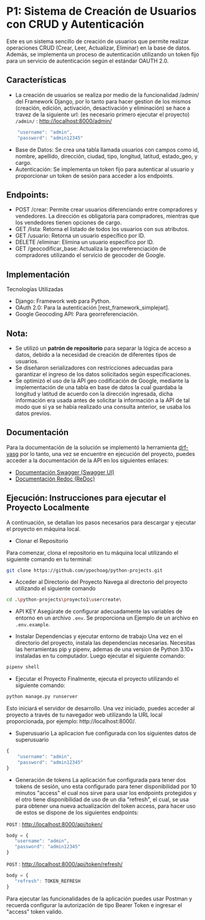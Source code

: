 # P1: Sistema de Creación de Usuarios con CRUD y Autenticación

Este es un sistema sencillo de creación de usuarios que permite realizar operaciones CRUD (Crear, Leer, Actualizar, Eliminar) en la base de datos. Además, se implementa un proceso de autenticación utilizando un token fijo para un servicio de autenticación según el estándar OAUTH 2.0.

## Características
- La creación de usuarios se realiza por medio de la funcionalidad /admin/ del Framework Django, por lo tanto para hacer gestion de los mismos (creación, edición, activación, desactivación y eliminación) se hace a travez de la siguiente url: (es necesario primero ejecutar el proyecto)
   `/admin/` : <http://localhost:8000/admin/>
```javaScript
    "username": "admin",
    "password": "admin12345"
```
  
- Base de Datos: Se crea una tabla llamada usuarios con campos como id, nombre, apellido, dirección, ciudad, tipo, longitud, latitud, estado_geo, y cargo.
- Autenticación: Se implementa un token fijo para autenticar al usuario y proporcionar un token de sesión para acceder a los endpoints.

## Endpoints:

- POST /crear: Permite crear usuarios diferenciando entre compradores y vendedores. La dirección es obligatoria para compradores, mientras que los vendedores tienen opciones de cargo.
- GET /lista: Retorna el listado de todos los usuarios con sus atributos.
- GET /usuario: Retorna un usuario específico por ID.
- DELETE /eliminar: Elimina un usuario específico por ID.
- GET /geocodificar_base: Actualiza la georreferenciación de compradores utilizando el servicio de geocoder de Google.

## Implementación
Tecnologías Utilizadas
- Django: Framework web para Python.
- OAuth 2.0: Para la autenticación [rest_framework_simplejwt].
- Google Geocoding API: Para georreferenciación.

## Nota:
- Se utilizó un **patrón de repositorio** para separar la lógica de acceso a datos, debido a la necesidad de creación de diferentes tipos de usuarios.
- Se diseñaron serializadores con restricciones adecuadas para garantizar el ingreso de los datos solicitados según especificaciones.
- Se optimizó el uso de la API geo codificación de Google, mediante la implementación de una tabla en base de datos la cual guardaba la longitud y latitud de acuerdo con la dirección ingresada, dicha información era usada antes de solicitar la información a la API de tal modo que si ya se había realizado una consulta anterior, se usaba los datos previos. 

## Documentación
Para la documentación de la solución se implementó la herramienta [drf-yasg](https://drf-yasg.readthedocs.io/en/stable/) por lo tanto, una vez se encuentre en ejecución del proyecto, puedes acceder a la documentación de la API en los siguientes enlaces:

- [Documentación Swagger (Swagger UI)](http://localhost:8000/docs/)
- [Documentación Redoc (ReDoc)](http://localhost:8000/redocs/)

## Ejecución: Instrucciones para ejecutar el Proyecto Localmente

A continuación, se detallan los pasos necesarios para descargar y ejecutar el proyecto en máquina local.

- Clonar el Repositorio

Para comenzar, clona el repositorio en tu máquina local utilizando el siguiente comando en tu terminal:

```bash
git clone https://github.com/ypochoag/python-projects.git
```
- Acceder al Directorio del Proyecto
Navega al directorio del proyecto utilizando el siguiente comando

```bash
cd .\python-projects\proyecto1\usercreate\ 
```

- API KEY
Asegúrate de configurar adecuadamente las variables de entorno en un archivo `.env`. Se proporciona un Ejemplo de un archivo en `.env.example`.

- Instalar Dependencias y ejecutar entorno de trabajo
Una vez en el directorio del proyecto, instala las dependencias necesarias. Necesitas las herramientas pip y pipenv, ademas de una version de Python 3.10+ instaladas en tu computador. Luego ejecutar el siguiente comando:

```bash
pipenv shell 
```

- Ejecutar el Proyecto
Finalmente, ejecuta el proyecto utilizando el siguiente comando:

```bash
python manage.py runserver
```
Esto iniciará el servidor de desarrollo. Una vez iniciado, puedes acceder al proyecto a través de tu navegador web utilizando la URL local proporcionada, por ejemplo: http://localhost:8000/.

- Superusuario
La aplicacion fue configurada con los siguientes datos de superusuario
```javaScript
{
    "username": "admin",
    "password": "admin12345"
}
```
- Generación de tokens
La aplicación fue configurada para tener dos tokens de sesión, uno esta configurado para tener disponibilidad por 10 minutos  "access" el cual nos sirve para usar los endpoints protegidos y el otro tiene disponibilidad de uso de un dia "refresh", el cual, se usa para obtener una nueva actualización del token access, para hacer uso de estos se dispone de los siguientes endpoints:

 `POST` : <http://localhost:8000/api/token/>

 ```javaScript
body = {
    "username": "admin",
    "password": "admin12345"
}
```
 
 `POST` : <http://localhost:8000/api/token/refresh/>
 ```javaScript
body = {
    "refresh": TOKEN_REFRESH
}
```
Para ejecutar las funcionalidades de la aplicación puedes usar Postman y recuerda configurar la autorización de tipo Bearer Token e ingresar el "access" token valido.
